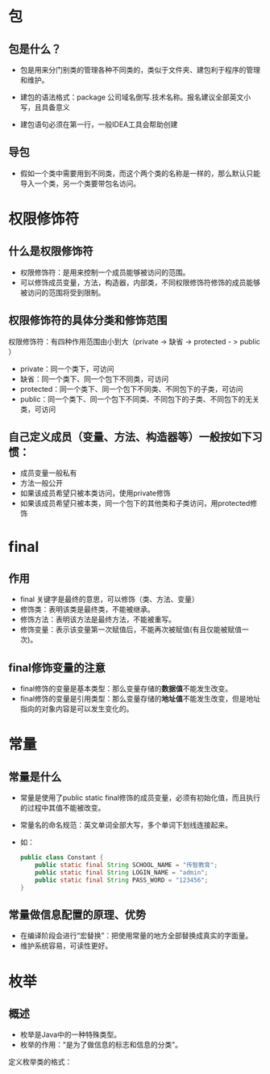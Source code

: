 # 包

## 包是什么？

- 包是用来分门别类的管理各种不同类的，类似于文件夹、建包利于程序的管理和维护。
- 建包的语法格式：package 公司域名倒写.技术名称。报名建议全部英文小写，且具备意义

- 建包语句必须在第一行，一般IDEA工具会帮助创建

## 导包

- 假如一个类中需要用到不同类，而这个两个类的名称是一样的，那么默认只能导入一个类，另一个类要带包名访问。

# 权限修饰符

## 什么是权限修饰符

- 权限修饰符：是用来控制一个成员能够被访问的范围。
- 可以修饰成员变量，方法，构造器，内部类，不同权限修饰符修饰的成员能够被访问的范围将受到限制。

## 权限修饰符的具体分类和修饰范围

权限修饰符：有四种作用范围由小到大（private -> 缺省 -> protected - > public ）

- private：同一个类下，可访问
- 缺省：同一个类下、同一个包下不同类，可访问
- protected：同一个类下、同一个包下不同类、不同包下的子类，可访问
- public：同一个类下、同一个包下不同类、不同包下的子类、不同包下的无关类，可访问

## 自己定义成员（变量、方法、构造器等）一般按如下习惯：

- 成员变量一般私有
- 方法一般公开
- 如果该成员希望只被本类访问，使用private修饰
- 如果该成员希望只被本类，同一个包下的其他类和子类访问，用protected修饰

# final

## 作用

- final 关键字是最终的意思，可以修饰（类、方法、变量）
- 修饰类：表明该类是最终类，不能被继承。
- 修饰方法：表明该方法是最终方法，不能被重写。
- 修饰变量：表示该变量第一次赋值后，不能再次被赋值(有且仅能被赋值一次)。

## final修饰变量的注意

- final修饰的变量是基本类型：那么变量存储的**数据值**不能发生改变。
- final修饰的变量是引用类型：那么变量存储的**地址值**不能发生改变，但是地址指向的对象内容是可以发生变化的。

# 常量

## 常量是什么

- 常量是使用了public static final修饰的成员变量，必须有初始化值，而且执行的过程中其值不能被改变。

- 常量名的命名规范：英文单词全部大写，多个单词下划线连接起来。

- 如：

  ```java
  public class Constant {
      public static final String SCHOOL_NAME = "传智教育";
      public static final String LOGIN_NAME = "admin";
      public static final String PASS_WORD = "123456";
  }
  ```

## 常量做信息配置的原理、优势

- 在编译阶段会进行“宏替换”：把使用常量的地方全部替换成真实的字面量。
- 维护系统容易，可读性更好。

# 枚举

## 概述

- 枚举是Java中的一种特殊类型。
- 枚举的作用："是为了做信息的标志和信息的分类"。

定义枚举类的格式：

